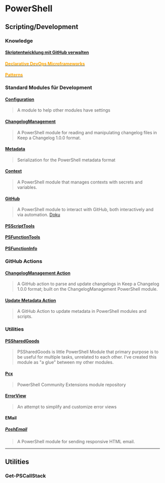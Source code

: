 # PowerShell

## Scripting/Development

### Knowledge

#### [Skriptentwicklung mit GitHub verwalten](Links/Github%20Workflow.md)

#### [<span style="color:orange;">Declarative DevOps Microframeworks</span>](<Knowledge/PowerShell/01_Development/index.md>)

#### [<span style="color:orange;">Patterns</span>](<Knowledge/PowerShell/Patterns/index.md>)

### Standard Modules für Development

#### [Configuration](https://github.com/PoshCode/Configuration)
>
> A module to help other modules have settings

#### [ChangelogManagement](https://github.com/natescherer/ChangelogManagement)
>
> A PowerShell module for reading and manipulating changelog files in Keep a Changelog 1.0.0 format.

#### [Metadata](https://github.com/PoshCode/Metadata)
>
> Serialization for the PowerShell metadata format

#### [Context](https://github.com/PSModule/Context)
>
> A PowerShell module that manages contexts with secrets and variables.

#### [GitHub](https://github.com/PSModule/GitHub)
>
> A PowerShell module to interact with GitHub, both interactively and via automation.
> [Doku](https://psmodule.io/GitHub/)

#### [PSScriptTools](https://github.com/jdhitsolutions/PSScriptTools)

#### [PSFunctionTools](https://github.com/jdhitsolutions/PSFunctionTools)

#### [PSFunctionInfo](https://github.com/jdhitsolutions/PSFunctionInfo)

### GitHub Actions

#### [ChangelogManagement Action](https://github.com/natescherer/changelog-management-action)
>
> A GitHub action to parse and update changelogs in Keep a Changelog 1.0.0 format; built on the ChangelogManagement PowerShell module.

#### [Update Metadata Action](https://github.com/natescherer/update-powershell-metadata-action)
>
> A GitHub Action to update metadata in PowerShell modules and scripts.

### Utilities

#### [PSSharedGoods](https://github.com/EvotecIT/PSSharedGoods)
>
> PSSharedGoods is little PowerShell Module that primary purpose is to be useful for multiple tasks, unrelated to each other. I've created this module as "a glue" between my other modules.

#### [Pcx](https://github.com/Pscx/Pscx)
>
> PowerShell Community Extensions module repository

#### [ErrorView](https://github.com/PoshCode/ErrorView)
>
> An attempt to simplify and customize error views

#### EMail

##### [PoshEmail](https://github.com/natescherer/PoshEmail)
>
> A PowerShell module for sending responsive HTML email.

---

## Utilities

### Get-PSCallStack
